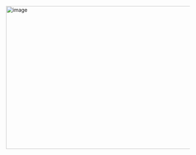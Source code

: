 <img width="811" height="391" alt="image" src="https://github.com/user-attachments/assets/833a0a93-788e-43c9-932e-2d46184e636f" />
